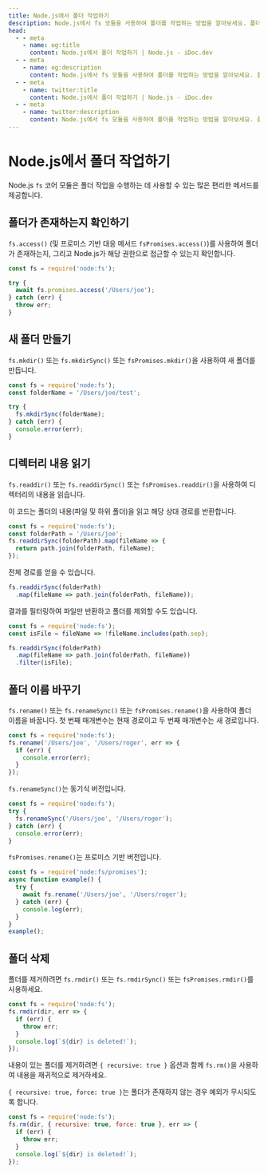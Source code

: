 ```yaml
---
title: Node.js에서 폴더 작업하기
description: Node.js에서 fs 모듈을 사용하여 폴더를 작업하는 방법을 알아보세요. 폴더가 존재하는지 확인하는 방법, 새로운 폴더를 만드는 방법, 디렉토리의 내용을 읽는 방법, 폴더를 이름 변경하는 방법, 폴더를 삭제하는 방법 등입니다.
head:
  - - meta
    - name: og:title
      content: Node.js에서 폴더 작업하기 | Node.js - iDoc.dev
  - - meta
    - name: og:description
      content: Node.js에서 fs 모듈을 사용하여 폴더를 작업하는 방법을 알아보세요. 폴더가 존재하는지 확인하는 방법, 새로운 폴더를 만드는 방법, 디렉토리의 내용을 읽는 방법, 폴더를 이름 변경하는 방법, 폴더를 삭제하는 방법 등입니다.
  - - meta
    - name: twitter:title
      content: Node.js에서 폴더 작업하기 | Node.js - iDoc.dev
  - - meta
    - name: twitter:description
      content: Node.js에서 fs 모듈을 사용하여 폴더를 작업하는 방법을 알아보세요. 폴더가 존재하는지 확인하는 방법, 새로운 폴더를 만드는 방법, 디렉토리의 내용을 읽는 방법, 폴더를 이름 변경하는 방법, 폴더를 삭제하는 방법 등입니다.
---
```



# Node.js에서 폴더 작업하기

Node.js `fs` 코어 모듈은 폴더 작업을 수행하는 데 사용할 수 있는 많은 편리한 메서드를 제공합니다.

## 폴더가 존재하는지 확인하기

`fs.access()` (및 프로미스 기반 대응 메서드 `fsPromises.access()`)를 사용하여 폴더가 존재하는지, 그리고 Node.js가 해당 권한으로 접근할 수 있는지 확인합니다.
```javascript
const fs = require('node:fs');

try {
  await fs.promises.access('/Users/joe');
} catch (err) {
  throw err;
}
```

## 새 폴더 만들기

`fs.mkdir()` 또는 `fs.mkdirSync()` 또는 `fsPromises.mkdir()`을 사용하여 새 폴더를 만듭니다.
```javascript
const fs = require('node:fs');
const folderName = '/Users/joe/test';

try {
  fs.mkdirSync(folderName);
} catch (err) {
  console.error(err);
}
```

## 디렉터리 내용 읽기

`fs.readdir()` 또는 `fs.readdirSync()` 또는 `fsPromises.readdir()`을 사용하여 디렉터리의 내용을 읽습니다.

이 코드는 폴더의 내용(파일 및 하위 폴더)을 읽고 해당 상대 경로를 반환합니다.
```javascript
const fs = require('node:fs');
const folderPath = '/Users/joe';
fs.readdirSync(folderPath).map(fileName => {
  return path.join(folderPath, fileName);
});
```

전체 경로를 얻을 수 있습니다.
```javascript
fs.readdirSync(folderPath)
  .map(fileName => path.join(folderPath, fileName));
```

결과를 필터링하여 파일만 반환하고 폴더를 제외할 수도 있습니다.
```javascript
const fs = require('node:fs');
const isFile = fileName => !fileName.includes(path.sep);

fs.readdirSync(folderPath)
  .map(fileName => path.join(folderPath, fileName))
  .filter(isFile);
```

## 폴더 이름 바꾸기

`fs.rename()` 또는 `fs.renameSync()` 또는 `fsPromises.rename()`을 사용하여 폴더 이름을 바꿉니다. 첫 번째 매개변수는 현재 경로이고 두 번째 매개변수는 새 경로입니다.
```javascript
const fs = require('node:fs');
fs.rename('/Users/joe', '/Users/roger', err => {
  if (err) {
    console.error(err);
  }
});
```

`fs.renameSync()`는 동기식 버전입니다.
```javascript
const fs = require('node:fs');
try {
  fs.renameSync('/Users/joe', '/Users/roger');
} catch (err) {
  console.error(err);
}
```

`fsPromises.rename()`는 프로미스 기반 버전입니다.
```javascript
const fs = require('node:fs/promises');
async function example() {
  try {
    await fs.rename('/Users/joe', '/Users/roger');
  } catch (err) {
    console.log(err);
  }
}
example();
```

## 폴더 삭제

폴더를 제거하려면 `fs.rmdir()` 또는 `fs.rmdirSync()` 또는 `fsPromises.rmdir()`를 사용하세요.
```javascript
const fs = require('node:fs');
fs.rmdir(dir, err => {
  if (err) {
    throw err;
  }
  console.log(`${dir} is deleted!`);
});
```

내용이 있는 폴더를 제거하려면 `{ recursive: true }` 옵션과 함께 `fs.rm()`을 사용하여 내용을 재귀적으로 제거하세요.

`{ recursive: true, force: true }`는 폴더가 존재하지 않는 경우 예외가 무시되도록 합니다.
```javascript
const fs = require('node:fs');
fs.rm(dir, { recursive: true, force: true }, err => {
  if (err) {
    throw err;
  }
  console.log(`${dir} is deleted!`);
});
```

